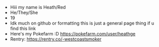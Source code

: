 - Hiii my name is Heath/Red
- He/They/She
- 19
- Idk much on github or formatting this is just a general page thing if u find this link
- Here's my Pokefarm :D https://pokefarm.com/user/heathge
- Rentry: https://rentry.co/-westcoastsmoker
<!---
heathve/heathve is a ✨ special ✨ repository because its `README.md` (this file) appears on your GitHub profile.
You can click the Preview link to take a look at your changes.
--->
